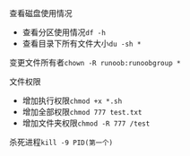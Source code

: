 查看磁盘使用情况

+ 查看分区使用情况`df -h`
+ 查看目录下所有文件大小`du -sh *`

变更文件所有者`chown -R runoob:runoobgroup *`

文件权限

+ 增加执行权限`chmod +x *.sh`
+ 增加全部权限`chmod 777 test.txt`
+ 增加文件夹权限`chmod -R 777 /test`

杀死进程`kill -9 PID(第一个)`
